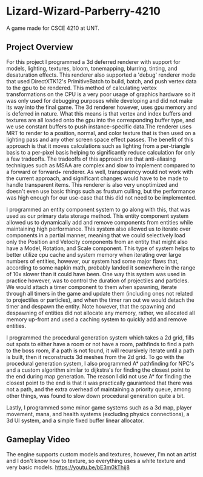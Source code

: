 # Lizard-Wizard-Parberry-4210
A game made for CSCE 4210 at UNT.  

## Project Overview
For this project I programmed a 3d deferred renderer with support for models, lighting, textures, bloom, tonemapping, blurring, tinting, and desaturation effects.
This renderer also supported a 'debug' renderer mode that used DirectXTK12's PrimitiveBatch to build, batch, and push vertex data to the gpu to be rendered. This method of calculating vertex transformations on the CPU is a very poor usage of graphics hardware so it was only used for debugging purposes while developing and did not make its way into the final game.
The 3d renderer however, uses gpu memory and is deferred in nature. What this means is that vertex and index buffers and textures are all loaded onto the gpu into the corresponding buffer type, and we use constant buffers to push instance-specific data.The renderer uses MRT to render to a position, normal, and color texture that is then used on a lighting pass and any other screen space effect passes. The benefit of this approach is that it moves calculations such as lighting from a per-triangle basis to a per-pixel basis helping to significantly reduce calculation for only a few tradeoffs.
The tradeoffs of this approach are that anti-aliasing techniques such as MSAA are complex and slow to implement compared to a forward or forward+ renderer. As well, transparency would not work with the current approach, and significant changes would have to be made to handle transparent items.
This renderer is also very unoptimized and doesn't even use basic things such as frustum culling, but the performance was high enough for our use-case that this did not need to be implemented.  

I programmed an entity component system to go along with this, that was used as our primary data storage method. This entity component system allowed us to dynamically add and remove components from entities while maintaining high performance. This system also allowed us to iterate over components in a partial manner, meaning that we could selectively load only the Position and Velocity components from an entity that might also have a Model, Rotation, and Scale component.
This type of system helps to better utilize cpu cache and system memory when iterating over large numbers of entities, however, our system had some major flaws that, according to some napkin math, probably landed it somewhere in the range of 10x slower than it could have been.
One way this system was used in practice however, was to control the duration of projectiles and particles. We would attach a timer component to them when spawning, iterate through all timers in the game and update them (including ones not related to projectiles or particles), and when the timer ran out we would detach the timer and despawn the entity. Note however, that the spawning and despawning of entities did not allocate any memory, rather, we allocated all memory up-front and used a caching system to quickly add and remove entities.  

I programmed the procedural generation system which takes a 2d grid, fills out spots to either have a room or not have a room, pathfinds to find a path to the boss room, if a path is not found, it will recursively iterate until a path is built, then it reconstructs 3d meshes from the 2d grid.
To go with the procedural generation system, I also programmed A* pathfinding for NPC's and a custom algorithm similar to dijkstra's for finding the closest point to the end during map generation.
The reason I did not use A* for finding the closest point to the end is that it was practically gauranteed that there was not a path, and the extra overhead of maintaining a priority queue, among other things, was found to slow down procedural generation quite a bit.  

Lastly, I programmed some minor game systems such as a 3d map, player movement, mana, and health systems (excluding physics connections), a 3d UI system, and a simple fixed buffer linear allocator.

## Gameplay Video
The engine supports custom models and textures, however, I'm not an artist and I don't know how to texture, so everything uses a white texture and very basic models.
https://youtu.be/bE3m0kThij8
